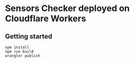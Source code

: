 # Sensors Checker deployed on Cloudflare Workers

## Getting started

```
npm install
npm run build
wrangler publish
```